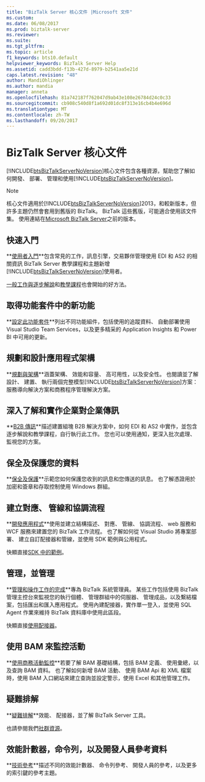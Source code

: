 ```yaml
---
title: "BizTalk Server 核心文件 |Microsoft 文件"
ms.custom: 
ms.date: 06/08/2017
ms.prod: biztalk-server
ms.reviewer: 
ms.suite: 
ms.tgt_pltfrm: 
ms.topic: article
f1_keywords: bts10.default
helpviewer_keywords: BizTalk Server Help
ms.assetid: cadd3bdd-f13b-427d-8979-b2541aa5e21d
caps.latest.revision: "48"
author: MandiOhlinger
ms.author: mandia
manager: anneta
ms.openlocfilehash: 81a742187f762047d9ab43e108e26784d24c0c33
ms.sourcegitcommit: cb908c540d8f1a692d01dc8f313e16cb4b4e696d
ms.translationtype: MT
ms.contentlocale: zh-TW
ms.lasthandoff: 09/20/2017
---
```

# <a name="biztalk-server-core-documentation"></a>BizTalk Server 核心文件
[!INCLUDE[btsBizTalkServerNoVersion](../includes/btsbiztalkservernoversion-md.md)]核心文件包含各種資源，幫助您了解如何開發、 部署、 管理和使用[!INCLUDE[btsBizTalkServerNoVersion](../includes/btsbiztalkservernoversion-md.md)]。  

> [!NOTE] 
> 核心文件適用於[!INCLUDE[btsBizTalkServerNoVersion](../includes/btsbiztalkservernoversion-md.md)]2013，和較新版本，但許多主題仍然會套用到舊版的 BizTalk。 BizTalk 這些舊版，可能適合使用該文件集。 使用連結在[Microsoft BizTalk Server](https://msdn.microsoft.com/library/dd547397\(BTS.10\).aspx)之前的版本。  

## <a name="get-started"></a>快速入門
**[使用者入門](../core/getting-started-with-biztalk-server.md)**包含常見的工作，訊息引擎，交易夥伴管理使用 EDI 和 AS2 的相關資訊 BizTalk Server 教學課程和主題新增[!INCLUDE[btsBizTalkServerNoVersion](../includes/btsbiztalkservernoversion-md.md)]使用者。
  
[一般工作與逐步解說](http://msdn.microsoft.com/library/cd02757d-48c6-4ba4-b72d-02acd0b1eff1)和[教學課程](http://msdn.microsoft.com/library/1e404aca-6e25-4189-a0cc-5e9b95194b81)也會開始的好方法。

## <a name="get-new-features-in-the-feature-pack"></a>取得功能套件中的新功能 
**[設定此功能套件](../core/configure-the-feature-pack.md)**列出不同功能組件，包括使用的追蹤資料、 自動部署使用 Visual Studio Team Services，以及更多精采的 Application Insights 和 Power BI 中可用的更新。 
  
## <a name="plan-and-architect-your-applications"></a>規劃和設計應用程式架構
**[規劃與架構](../core/plan-and-architect-your-biztalk-server-solution.md)**涵蓋架構、 效能和容量、 高可用性，以及安全性。 也閱讀並了解設計、 建置、 執行兩個完整模型[!INCLUDE[btsBizTalkServerNoVersion](../includes/btsbiztalkservernoversion-md.md)]方案： 服務導向解決方案和商務程序管理解決方案。

## <a name="learn-and-implement-business-to-business-messaging"></a>深入了解和實作企業對企業傳訊
**[B2B 傳訊](../core/trading-partner-management-using-biztalk-server.md)**描述建置組塊 B2B 解決方案中，如何 EDI 和 AS2 中實作，並包含逐步解說和教學課程，自行執行此工作。 您也可以使用通知，更深入批次處理、 監視您的方案。 

## <a name="secure-and-protect-your-data"></a>保全及保護您的資料
**[保全及保護](../core/secure-and-protect-your-biztalk-messages.md)**示範您如何保護您收到的訊息和您傳送的訊息。 也了解憑證用於加密和簽章和存取控制使用 Windows 群組。

## <a name="create-maps-pipelines-and-orchestrations"></a>建立對應、 管線和協調流程
**[開發應用程式](../core/develop-your-biztalk-applications.md)**使用並建立結構描述、 對應、 管線、 協調流程、 web 服務和 WCF 服務來建置您的 BizTalk 工作流程。 也了解如何從 Visual Studio 將專案部署、 建立自訂配接器和管線，並使用 SDK 範例與公用程式。
  
快顯直接[SDK 中的範例](../core/samples-in-the-sdk.md)。
  
## <a name="administer-and-manage"></a>管理，並管理
**[管理和操作工作的完成](../core/operational-and-administrative-tasks-in-your-biztalk-environment.md)**專為 BizTalk 系統管理員。 某些工作包括使用 BizTalk 管理主控台來監視您的執行個體、 管理群組中的伺服器、 管理成品，以及繫結檔案，包括匯出和匯入應用程式。 使用內建配接器，實作單一登入，並使用 SQL Agent 作業來維持 BizTalk 資料庫中使用此區段。

快顯直接[使用配接器](../core/using-adapters.md)。

## <a name="use-bam-to-monitor-activities"></a>使用 BAM 來監控活動
**[使用商務活動監控](../core/using-business-activity-monitoring.md)**若要了解 BAM 基礎結構，包括 BAM 定義、 使用彙總，以及查詢 BAM 資料。 也了解如何新增 BAM 活動、 使用 BAM Api 和 XML 檔案時，使用 BAM 入口網站來建立查詢並設定警示，使用 Excel 和其他管理工作。

## <a name="troubleshoot"></a>疑難排解
**[疑難排解](../core/troubleshooting.md)**效能、 配接器，並了解 BizTalk Server 工具。

也請參閱我們[社群資源](../core/community-resources5.md)。

## <a name="performance-counters-command-line-and-developer-reference"></a>效能計數器，命令列，以及開發人員參考資料
 
**[技術參考](../core/technical-reference5.md)**描述不同的效能計數器、 命令列參考、 開發人員的參考，以及更多的索引鍵的參考主題。
